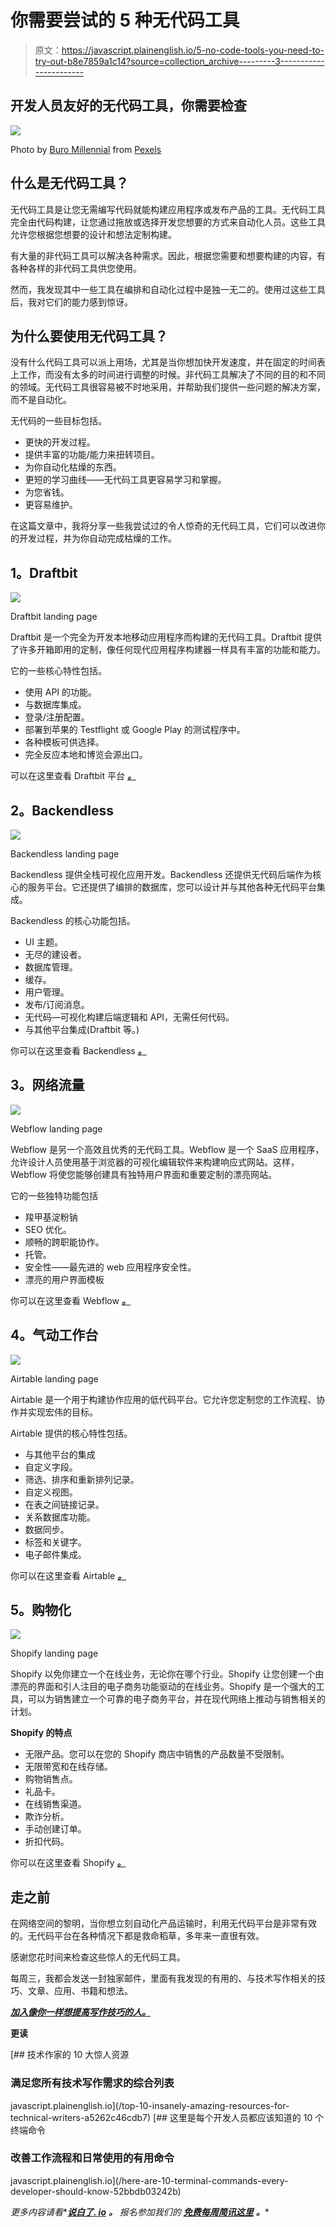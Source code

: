 # 你需要尝试的 5 种无代码工具

> 原文：<https://javascript.plainenglish.io/5-no-code-tools-you-need-to-try-out-b8e7859a1c14?source=collection_archive---------3----------------------->

## 开发人员友好的无代码工具，你需要检查

![](img/9fd1545c7de38e73e14fd9b0d9bdec32.png)

Photo by [Buro Millennial](https://www.pexels.com/@buro-millennial-636760?utm_content=attributionCopyText&utm_medium=referral&utm_source=pexels) from [Pexels](https://www.pexels.com/photo/selective-focus-photo-of-man-using-laptop-1438081/?utm_content=attributionCopyText&utm_medium=referral&utm_source=pexels)

## 什么是无代码工具？

无代码工具是让您无需编写代码就能构建应用程序或发布产品的工具。无代码工具完全由代码构建，让您通过拖放或选择开发您想要的方式来自动化人员。这些工具允许您根据您想要的设计和想法定制构建。

有大量的非代码工具可以解决各种需求。因此，根据您需要和想要构建的内容，有各种各样的非代码工具供您使用。

然而，我发现其中一些工具在编排和自动化过程中是独一无二的。使用过这些工具后，我对它们的能力感到惊讶。

## **为什么要使用无代码工具？**

没有什么代码工具可以派上用场，尤其是当你想加快开发速度，并在固定的时间表上工作，而没有太多的时间进行调整的时候。非代码工具解决了不同的目的和不同的领域。无代码工具很容易被不时地采用，并帮助我们提供一些问题的解决方案，而不是自动化。

无代码的一些目标包括。

*   更快的开发过程。
*   提供丰富的功能/能力来扭转项目。
*   为你自动化枯燥的东西。
*   更短的学习曲线——无代码工具更容易学习和掌握。
*   为您省钱。
*   更容易维护。

在这篇文章中，我将分享一些我尝试过的令人惊奇的无代码工具，它们可以改进你的开发过程，并为你自动完成枯燥的工作。

## **1。Draftbit**

![](img/8223983531abb8e3c7dab641f939f853.png)

Draftbit landing page

Draftbit 是一个完全为开发本地移动应用程序而构建的无代码工具。Draftbit 提供了许多开箱即用的定制，像任何现代应用程序构建器一样具有丰富的功能和能力。

它的一些核心特性包括。

*   使用 API 的功能。
*   与数据库集成。
*   登录/注册配置。
*   部署到苹果的 Testflight 或 Google Play 的测试程序中。
*   各种模板可供选择。
*   完全反应本地和博览会源出口。

可以在这里查看 Draftbit 平台 [***。***](https://draftbit.com/)

## **2。Backendless**

![](img/66e29785c59992d0fe4a1da2aa7417a2.png)

Backendless landing page

Backendless 提供全栈可视化应用开发。Backendless 还提供无代码后端作为核心的服务平台。它还提供了编排的数据库，您可以设计并与其他各种无代码平台集成。

Backendless 的核心功能包括。

*   UI 主题。
*   无尽的建设者。
*   数据库管理。
*   缓存。
*   用户管理。
*   发布/订阅消息。
*   无代码—可视化构建后端逻辑和 API，无需任何代码。
*   与其他平台集成(Draftbit 等。)

你可以在这里查看 Backendless [***。***](https://backendless.com/)

## **3。网络流量**

![](img/02da7bbee11b1e48e3e8b06a9511876b.png)

Webflow landing page

Webflow 是另一个高效且优秀的无代码工具。Webflow 是一个 SaaS 应用程序，允许设计人员使用基于浏览器的可视化编辑软件来构建响应式网站。这样，Webflow 将使您能够创建具有独特用户界面和重要定制的漂亮网站。

它的一些独特功能包括

*   羧甲基淀粉钠
*   SEO 优化。
*   顺畅的跨职能协作。
*   托管。
*   安全性——最先进的 web 应用程序安全性。
*   漂亮的用户界面模板

你可以在这里查看 Webflow [***。***](https://webflow.com/)

## **4。气动工作台**

![](img/bf8a5574b548438350df6dada19347d1.png)

Airtable landing page

Airtable 是一个用于构建协作应用的低代码平台。它允许您定制您的工作流程、协作并实现宏伟的目标。

Airtable 提供的核心特性包括。

*   与其他平台的集成
*   自定义字段。
*   筛选、排序和重新排列记录。
*   自定义视图。
*   在表之间链接记录。
*   关系数据库功能。
*   数据同步。
*   标签和关键字。
*   电子邮件集成。

你可以在这里查看 Airtable [***。***](https://www.airtable.com/)

## **5。购物化**

![](img/3d4ae158cc684838a5ed9cc0860aaf1e.png)

Shopify landing page

Shopify 以免你建立一个在线业务，无论你在哪个行业。Shopify 让您创建一个由漂亮的界面和引人注目的电子商务功能驱动的在线业务。Shopify 是一个强大的工具，可以为销售建立一个可靠的电子商务平台，并在现代网络上推动与销售相关的计划。

**Shopify 的特点**

*   无限产品。您可以在您的 Shopify 商店中销售的产品数量不受限制。
*   无限带宽和在线存储。
*   购物销售点。
*   礼品卡。
*   在线销售渠道。
*   欺诈分析。
*   手动创建订单。
*   折扣代码。

你可以在这里查看 Shopify [***。***](https://www.shopify.com.ng/)

## **走之前**

在网络空间的黎明，当你想立刻自动化产品运输时，利用无代码平台是非常有效的。无代码平台在各种情况下都是救命稻草，多年来一直很有效。

感谢您花时间来检查这些惊人的无代码工具。

每周三，我都会发送一封独家邮件，里面有我发现的有用的、与技术写作相关的技巧、文章、应用、书籍和想法。

[***加入像你一样想提高写作技巧的人。***](https://artisanal-thinker-2556.ck.page/6e2ba71172)

**更读**

[](/top-10-insanely-amazing-resources-for-technical-writers-a5262c46cdb7) [## 技术作家的 10 大惊人资源

### 满足您所有技术写作需求的综合列表

javascript.plainenglish.io](/top-10-insanely-amazing-resources-for-technical-writers-a5262c46cdb7) [](/here-are-10-terminal-commands-every-developer-should-know-52bbdb03242b) [## 这里是每个开发人员都应该知道的 10 个终端命令

### 改善工作流程和日常使用的有用命令

javascript.plainenglish.io](/here-are-10-terminal-commands-every-developer-should-know-52bbdb03242b) 

*更多内容请看**[***说白了. io***](http://plainenglish.io/) ***。*** *报名参加我们的* [***免费每周简讯这里***](http://newsletter.plainenglish.io/) ***。****